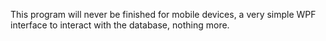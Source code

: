This program will never be finished for mobile devices, a very simple WPF interface to interact with the database, nothing more.
